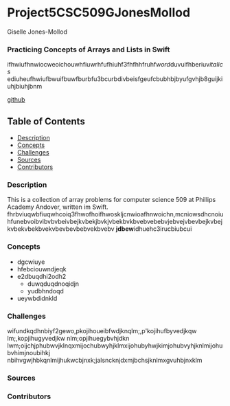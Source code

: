 # Project5CSC509GJonesMollod
Giselle Jones-Mollod

### Practicing Concepts of Arrays and Lists in Swift

ifhwiufhnwiocweoichouwhfiuwrhfufhiuhf3fhfhhfruhf*word*duvuifhberiuv*italics*
ediuheufhwiufbwuifbuwfburbfu3bcurbdivbeisfgeufcbubhbjbyufgvhjb8guijkiuhjbiuhjbnm

[github](https://www.github.com)

## Table of Contents

* [Description](https://github.com/GiselleJM/Project5CSC509GJonesMollod/blob/master/README.md#description)
* [Concepts](https://github.com/GiselleJM/Project5CSC509GJonesMollod/blob/master/README.md#concepts)
* [Challenges](https://github.com/GiselleJM/Project5CSC509GJonesMollod/blob/master/README.md#challenges)
* [Sources](https://github.com/GiselleJM/Project5CSC509GJonesMollod/blob/master/README.md#sources)
* [Contributors](https://github.com/GiselleJM/Project5CSC509GJonesMollod/blob/master/README.md#contributors)


### Description

This is a collection of array problems for computer science 509 at Phillips Academy Andover, written im Swift.
fhrbviuqwbfiuqwhcoiq3fhwofhoifhwoskljcnwioafhnwoichn,mcniowsdhcnoiuhfunebvoibvibvbvbeivbejkvbekjbvkjvbekbvkbvebvebebvjebvejvbevbejkvbejkvbekvbekbvekvbevbevbebvekbvebv **jdbew**idhuehc3irucbiubcui

### Concepts

* dgcwiuye
* hfebciouwndjeqk
* e2dbuqdhi2odh2
  * duwqduqdnoqidjn
  * yudbhndoqd
* ueywbdidnkld

### Challenges

wifundkqdhnbiyf2gewo,pkojihoueibfwdjknqlm;,p'kojihufbyvedjkqw lm;,kopjihugyvedjkw nlm;opjihuegybvhjdkn lwm;oijchjphubwvjklnqxmijochubwyhjklmxijohubyhwjkimjohubvyhjknlmijohubvhimjnoubihkj nbihvgwjhbkqnlmijhukwcbjnxk;jalsncknjdxmjbchsjknlmxgvuhbjnxklm

### Sources



### Contributors
